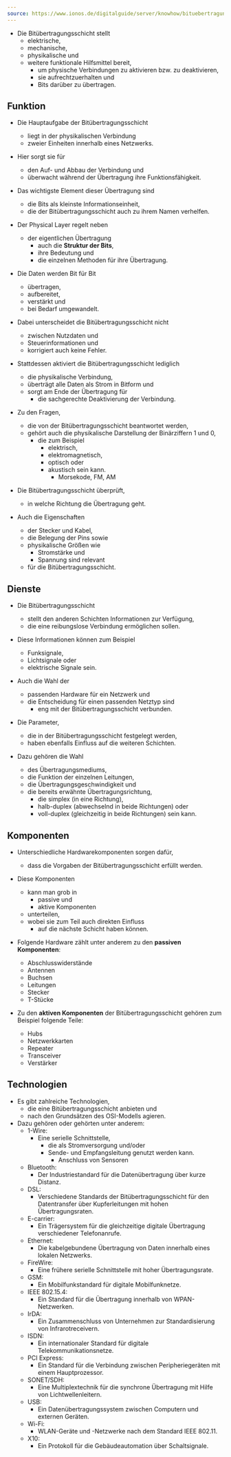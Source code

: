 ```yaml
---
source: https://www.ionos.de/digitalguide/server/knowhow/bituebertragungsschicht/
---
```

- Die Bitübertragungsschicht stellt 
	- elektrische, 
	- mechanische, 
	- physikalische und 
	- weitere funktionale Hilfsmittel bereit, 
		- um physische Verbindungen zu aktivieren bzw. zu deaktivieren, 
		- sie aufrechtzuerhalten und 
		- Bits darüber zu übertragen.

## Funktion

- Die Hauptaufgabe der Bitübertragungsschicht 
	- liegt in der physikalischen Verbindung 
	- zweier Einheiten innerhalb eines Netzwerks. 
- Hier sorgt sie für 
	- den Auf- und Abbau der Verbindung und 
	- überwacht während der Übertragung ihre Funktionsfähigkeit. 
- Das wichtigste Element dieser Übertragung sind 
	- die Bits als kleinste Informationseinheit, 
	- die der Bitübertragungsschicht auch zu ihrem Namen verhelfen.

- Der Physical Layer regelt neben 
	- der eigentlichen Übertragung 
		- auch die **Struktur der Bits**, 
		- ihre Bedeutung und 
		- die einzelnen Methoden für ihre Übertragung. 
- Die Daten werden Bit für Bit 
	- übertragen, 
	- aufbereitet, 
	- verstärkt und 
	- bei Bedarf umgewandelt. 
- Dabei unterscheidet die Bitübertragungsschicht nicht 
	- zwischen Nutzdaten und 
	- Steuerinformationen und 
	- korrigiert auch keine Fehler.

- Stattdessen aktiviert die Bitübertragungsschicht lediglich 
	- die physikalische Verbindung, 
	- überträgt alle Daten als Strom in Bitform und 
	- sorgt am Ende der Übertragung für 
		- die sachgerechte Deaktivierung der Verbindung. 

- Zu den Fragen, 
	- die von der Bitübertragungsschicht beantwortet werden, 
	- gehört auch die physikalische Darstellung der Binärziffern 1 und 0, 
		- die zum Beispiel 
			- elektrisch, 
			- elektromagnetisch, 
			- optisch oder 
			- akustisch sein kann. 
				- Morsekode, FM, AM
- Die Bitübertragungsschicht überprüft, 
	- in welche Richtung die Übertragung geht. 
- Auch die Eigenschaften 
	- der Stecker und Kabel, 
	- die Belegung der Pins sowie 
	- physikalische Größen wie 
		- Stromstärke und 
		- Spannung sind relevant 
	- für die Bitübertragungsschicht.

## Dienste

- Die Bitübertragungsschicht 
	- stellt den anderen Schichten Informationen zur Verfügung, 
	- die eine reibungslose Verbindung ermöglichen sollen. 
- Diese Informationen können zum Beispiel 
	- Funksignale, 
	- Lichtsignale oder 
	- elektrische Signale sein. 
- Auch die Wahl der 
	- passenden Hardware für ein Netzwerk und 
	- die Entscheidung für einen passenden Netztyp sind 
		- eng mit der Bitübertragungsschicht verbunden.

- Die Parameter, 
	- die in der Bitübertragungsschicht festgelegt werden, 
	- haben ebenfalls Einfluss auf die weiteren Schichten. 
- Dazu gehören die Wahl 
	- des Übertragungsmediums, 
	- die Funktion der einzelnen Leitungen, 
	- die Übertragungsgeschwindigkeit und 
	- die bereits erwähnte Übertragungsrichtung, 
		- die simplex (in eine Richtung), 
		- halb-duplex (abwechselnd in beide Richtungen) oder 
		- voll-duplex (gleichzeitig in beide Richtungen) sein kann.

## Komponenten

- Unterschiedliche Hardwarekomponenten sorgen dafür, 
	- dass die Vorgaben der Bitübertragungsschicht erfüllt werden. 
- Diese Komponenten 
	- kann man grob in 
		- passive und 
		- aktive Komponenten 
	- unterteilen, 
	- wobei sie zum Teil auch direkten Einfluss 
		- auf die nächste Schicht haben können. 
- Folgende Hardware zählt unter anderem zu den **passiven Komponenten**:
	-   Abschlusswiderstände
	-   Antennen
	-   Buchsen
	-   Leitungen
	-   Stecker
	-   T-Stücke

- Zu den **aktiven Komponenten** der Bitübertragungsschicht gehören zum Beispiel folgende Teile:
	-   Hubs
	-   Netzwerkkarten
	-   Repeater
	-   Transceiver
	-   Verstärker

## Technologien

- Es gibt zahlreiche Technologien, 
	- die eine Bitübertragungsschicht anbieten und 
	- nach den Grundsätzen des OSI-Modells agieren. 
- Dazu gehören oder gehörten unter anderem:
	- 1-Wire: 
		- Eine serielle Schnittstelle, 
			- die als Stromversorgung und/oder 
			- Sende- und Empfangsleitung genutzt werden kann.
				- Anschluss von Sensoren
	- Bluetooth: 
		- Der Industriestandard für die Datenübertragung über kurze Distanz.
	- DSL: 
		- Verschiedene Standards der Bitübertragungsschicht für den Datentransfer über Kupferleitungen mit hohen Übertragungsraten.
	- E-carrier: 
		- Ein Trägersystem für die gleichzeitige digitale Übertragung verschiedener Telefonanrufe.
	- Ethernet: 
		- Die kabelgebundene Übertragung von Daten innerhalb eines lokalen Netzwerks.
	- FireWire: 
		- Eine frühere serielle Schnittstelle mit hoher Übertragungsrate.
	- GSM: 
		- Ein Mobilfunkstandard für digitale Mobilfunknetze.
	- IEEE 802.15.4: 
		- Ein Standard für die Übertragung innerhalb von WPAN-Netzwerken.
	- IrDA: 
		- Ein Zusammenschluss von Unternehmen zur Standardisierung von Infrarotreceivern.
	- ISDN: 
		- Ein internationaler Standard für digitale Telekommunikationsnetze.
	- PCI Express: 
		- Ein Standard für die Verbindung zwischen Peripheriegeräten mit einem Hauptprozessor.
	- SONET/SDH: 
		- Eine Multiplextechnik für die synchrone Übertragung mit Hilfe von Lichtwellenleitern.
	- USB: 
		- Ein Datenübertragungssystem zwischen Computern und externen Geräten.
	- Wi-Fi: 
		- WLAN-Geräte und -Netzwerke nach dem Standard IEEE 802.11.
	- X10: 
		- Ein Protokoll für die Gebäudeautomation über Schaltsignale.